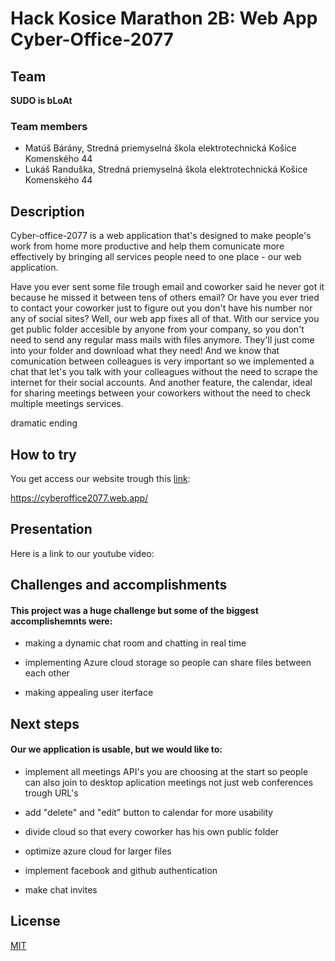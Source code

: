 # Hack Kosice Marathon 2B: Web App Cyber-Office-2077

## Team

**SUDO is bLoAt**

### Team members

- Matúš Bárány, Stredná priemyselná škola elektrotechnická Košice Komenského 44
- Lukáš Randuška, Stredná priemyselná škola elektrotechnická Košice Komenského 44


## Description
Cyber-office-2077 is a web application that's designed to make people's work from home more productive and help them comunicate more effectively by bringing all services people   need to one place - our web application.

Have you ever sent some file trough email and coworker said he never got it because he missed it between tens of others email? Or have you ever tried to contact your coworker just to figure out you don't have his number nor any of social sites? Well, our web app fixes all of that. With our service you get public folder accesible by anyone from your company, so you don't need to send any regular mass mails with files anymore. They'll just come into your folder and download what they need! And we know that comunication between colleagues is very important so we implemented a chat that let's you talk with your colleagues without the need to scrape the internet for their social accounts. And another feature, the calendar, ideal for sharing meetings between your coworkers without the need to check multiple meetings services.  

dramatic ending

## How to try
You get access our website trough this [link](https://cyberoffice2077.web.app/):

https://cyberoffice2077.web.app/

## Presentation
Here is a link to our youtube video:

## Challenges and accomplishments

#### This project was a huge challenge but some of the biggest accomplishemnts were:

 - making a dynamic chat room and chatting in real time 

 - implementing Azure cloud storage so people can share files between each other
 
 - making appealing user iterface 

## Next steps
#### Our we application is usable, but we would like to: 
 - implement all meetings API's you are choosing at the start so people can also join to desktop aplication meetings not just web conferences trough URL's 
 
 - add "delete" and "edit" button to calendar for more usability

 - divide cloud so that every coworker has his own public folder 
  
 - optimize azure cloud for larger files
 
 - implement facebook and github authentication
  
 - make chat invites
   
## License

[MIT](https://choosealicense.com/licenses/mit/)
